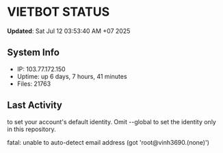 # VIETBOT STATUS
**Updated**: Sat Jul 12 03:53:40 AM +07 2025

## System Info
- IP: 103.77.172.150
- Uptime: up 6 days, 7 hours, 41 minutes
- Files: 21763

## Last Activity

to set your account's default identity.
Omit --global to set the identity only in this repository.

fatal: unable to auto-detect email address (got 'root@vinh3690.(none)')
